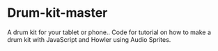 
# Drum-kit-master

A drum kit for your tablet or phone.. Code for tutorial on how to make a drum kit with JavaScript and Howler using Audio Sprites.
